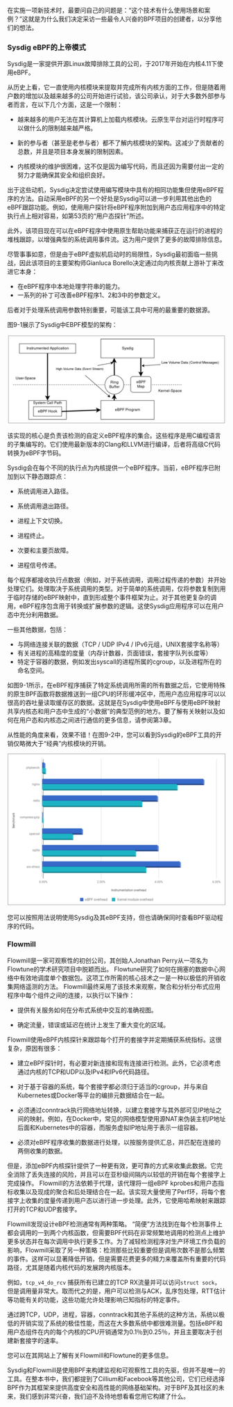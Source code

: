 在实施一项新技术时，最要问自己的问题是：“这个技术有什么使用场景和案例？”这就是为什么我们决定采访一些最令人兴奋的BPF项目的创建者，以分享他们的想法。

### Sysdig eBPF的上帝模式

Sysdig是一家提供开源Linux故障排除工具的公司，于2017年开始在内核4.11下使用eBPF。

从历史上看，它一直使用内核模块来提取并完成所有内核方面的工作，但是随着用户数的增加以及越来越多的公司开始进行试验，该公司承认，对于大多数外部参与者而言，在以下几个方面，这是一个限制：

- 越来越多的用户无法在其计算机上加载内核模块。云原生平台对运行时程序可以做什么的限制越来越严格。

- 新的参与者（甚至是老参与者）都不了解内核模块的架构。这减少了贡献者的总数，并且是项目本身发展的限制因素。

- 内核模块的维护很困难，这不仅是因为编写代码，而且还因为需要付出一定的努力才能确保其安全和组织良好。

出于这些动机，Sysdig决定尝试使用编写模块中具有的相同功能集但使用eBPF程序的方法。自动采用eBPF的另一个好处是Sysdig可以进一步利用其他出色的eBPF跟踪功能。例如，使用用户探针将eBPF程序附加到用户态应用程序中的特定执行点上相对容易，如第53页的“用户态探针”所述。

此外，该项目现在可以在eBPF程序中使用原生帮助功能来捕获正在运行的进程的堆栈跟踪，以增强典型的系统调用事件流。这为用户提供了更多的故障排除信息。

尽管事事如意，但是由于eBPF虚拟机启动时的局限性，Sysdig最初面临一些挑战，因此该项目的主要架构师Gianluca Borello决定通过向内核贡献上游补丁来改进它本身：

- 在eBPF程序中本地处理字符串的能力。
- 一系列的补丁可改善eBPF程序1、2和3中的参数定义。

后者对于处理系统调用参数特别重要，可能该工具中可用的最重要的数据源。

图9-1展示了Sysdig中EBPF模型的架构：

![Sysdig’s eBPF architecture](./images/Sysdig-eBPF-architecture.jpg)

该实现的核心是负责该检测的自定义eBPF程序的集合。这些程序是用C编程语言的子集编写的。它们使用最新版本的Clang和LLVM进行编译，后者将高级C代码转换为eBPF字节码。

Sysdig会在每个不同的执行点为内核提供一个eBPF程序。当前，eBPF程序已附加到以下静态跟踪点：

- 系统调用进入路径。

- 系统调用退出路径。

- 进程上下文切换。

- 进程终止。

- 次要和主要页故障。

- 进程信号传递。


每个程序都接收执行点数据（例如，对于系统调用，调用过程传递的参数）并开始处理它们。处理取决于系统调用的类型。对于简单的系统调用，仅将参数复制到用于临时存储的eBPF映射中，直到形成整个事件框架为止。对于其他更复杂的调用，eBPF程序包含用于转换或扩展参数的逻辑。这使Sysdig应用程序可以在用户态中充分利用数据。

一些其他数据，包括：

- 与网络连接关联的数据（TCP / UDP IPv4 / IPv6元组，UNIX套接字名称等）
- 有关进程的高精度的度量（内存计数器，页面错误，套接字队列长度等）
- 特定于容器的数据，例如发出syscall的进程所属的cgroup，以及进程所在的命名空间。

如图9-1所示，在eBPF程序捕获了特定系统调用所需的所有数据之后，它使用特殊的原生BPF函数将数据推送到一组CPU的环形缓冲区中，而用户态应用程序可以以很高的吞吐量读取缓存区的数据。这就是在Sysdig中使用eBPF与使用eBPF映射共享内核态和用户态中生成的“小数据”的典型范例的地方。要了解有关映射以及如何在用户态和内核态之间进行通信的更多信息，请参阅第3章。

从性能的角度来看，效果不错！在图9-2中，您可以看到Sysdig的eBPF工具的开销仅略微大于“经典”内核模块的开销。

![Sysdig eBPF performance comparison](./images/Sysdig-eBPF-performance-comparison.jpg)

您可以按照用法说明使用Sysdig及其eBPF支持，但也请确保同时查看BPF驱动程序的代码。

### Flowmill

Flowmill是一家可观察性的初创公司，其创始人Jonathan Perry从一项名为Flowtune的学术研究项目中脱颖而出。 Flowtune研究了如何在拥塞的数据中心网络中有效地调度单个数据包。这项工作所需的核心技术之一是一种以极低的开销收集网络遥测的方法。 Flowmill最终采用了该技术来观察，聚合和分析分布式应用程序中每个组件之间的连接，以执行以下操作：

- 提供有关服务如何在分布式系统中交互的准确视图。

- 确定流量，错误或延迟在统计上发生了重大变化的区域。

Flowmill使用eBPF内核探针来跟踪每个打开的套接字并定期捕获系统指标。这很复杂，原因有很多：

- 建立eBPF探针时，有必要对新连接和现有连接进行检测。此外，它必须考虑通过内核的TCP和UDP以及IPv4和IPv6代码路径。

- 对于基于容器的系统，每个套接字都必须归于适当的cgroup，并与来自Kubernetes或Docker等平台的编排元数据结合在一起。

- 必须通过conntrack执行网络地址转换，以建立套接字与其外部可见IP地址之间的映射。例如，在Docker中，常见的网络模型使用源NAT来伪装主机IP地址后面和Kubernetes中的容器，而服务虚拟IP地址用于表示一组容器。

- 必须对eBPF程序收集的数据进行处理，以按服务提供汇总，并匹配在连接的两侧收集的数据。

但是，添加eBPF内核探针提供了一种更有效，更可靠的方式来收集此数据。它完全消除了丢失连接的风险，并且可以在亚秒级间隔内以较低的开销在每个套接字上完成操作。 Flowmill的方法依赖于代理，该代理将一组eBPF kprobes和用户态指标收集以及现成的聚合和后处理结合在一起。该实现大量使用了Perf环，将每个套接字上收集的度量传递到用户态以进行进一步处理。此外，它使用哈希映射来跟踪打开的TCP和UDP套接字。

Flowmill发现设计eBPF检测通常有两种策略。 “简便”方法找到在每个检测事件上都会调用的一到两个内核函数，但需要BPF代码在非常频繁地调用的检测点上维护更多状态并在每次调用中执行更多工作。为了减轻检测程序对生产环境工作负载的影响，Flowmill采取了另一种策略：检测那些比较重要但是调用次数不是那么频繁的事件。这样可以显著降低开销，但是需要花费更多的精力来覆盖所有重要的代码路径，尤其是随着内核代码的发展跨内核版本。

例如，`tcp_v4_do_rcv` 捕获所有已建立的TCP RX流量并可以访问`struct sock`，但是调用量非常大。取而代之的是，用户可以检测与ACK，乱序包处理，RTT估计等功能有关的功能，这些功能允许处理影响已知指标的特定事件。

通过跨TCP，UDP，进程，容器，conntrack和其他子系统的这种方法，系统以极低的开销实现了系统的极佳性能，而这在大多数系统中都很难测量。包括eBPF和用户态组件在内的每个内核的CPU开销通常为0.1％到0.25％，并且主要取决于创建新套接字的速率。

您可以在其网站上了解有关Flowmill和Flowtune的更多信息。

Sysdig和Flowmill是使用BPF来构建监视和可观察性工具的先驱，但并不是唯一的工具。在整本书中，我们都提到了Cillium和Facebook等其他公司，它们已经选择BPF作为其框架来提供高度安全和高性能的网络基础架构。对于BPF及其社区的未来，我们感到非常兴奋，我们迫不及待地想看看您用它构建了什么。
